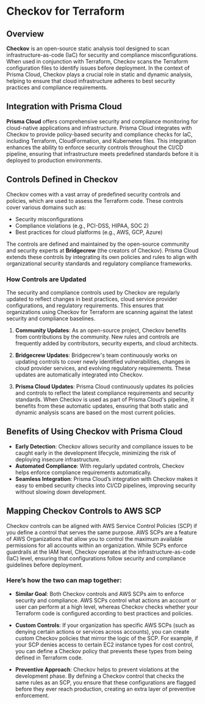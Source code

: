 # Checkov for Terraform 

## Overview

**Checkov** is an open-source static analysis tool designed to scan infrastructure-as-code (IaC) for security and compliance misconfigurations. When used in conjunction with Terraform, Checkov scans the Terraform configuration files to identify issues before deployment. In the context of Prisma Cloud, Checkov plays a crucial role in static and dynamic analysis, helping to ensure that cloud infrastructure adheres to best security practices and compliance requirements.

## Integration with Prisma Cloud

**Prisma Cloud** offers comprehensive security and compliance monitoring for cloud-native applications and infrastructure. Prisma Cloud integrates with Checkov to provide policy-based security and compliance checks for IaC, including Terraform, CloudFormation, and Kubernetes files. This integration enhances the ability to enforce security controls throughout the CI/CD pipeline, ensuring that infrastructure meets predefined standards before it is deployed to production environments.

## Controls Defined in Checkov

Checkov comes with a vast array of predefined security controls and policies, which are used to assess the Terraform code. These controls cover various domains such as:
- Security misconfigurations
- Compliance violations (e.g., PCI-DSS, HIPAA, SOC 2)
- Best practices for cloud platforms (e.g., AWS, GCP, Azure)

The controls are defined and maintained by the open-source community and security experts at **Bridgecrew** (the creators of Checkov). Prisma Cloud extends these controls by integrating its own policies and rules to align with organizational security standards and regulatory compliance frameworks.

### How Controls are Updated

The security and compliance controls used by Checkov are regularly updated to reflect changes in best practices, cloud service provider configurations, and regulatory requirements. This ensures that organizations using Checkov for Terraform are scanning against the latest security and compliance baselines.

1. **Community Updates**: As an open-source project, Checkov benefits from contributions by the community. New rules and controls are frequently added by contributors, security experts, and cloud architects.
   
2. **Bridgecrew Updates**: Bridgecrew's team continuously works on updating controls to cover newly identified vulnerabilities, changes in cloud provider services, and evolving regulatory requirements. These updates are automatically integrated into Checkov.

3. **Prisma Cloud Updates**: Prisma Cloud continuously updates its policies and controls to reflect the latest compliance requirements and security standards. When Checkov is used as part of Prisma Cloud's pipeline, it benefits from these automatic updates, ensuring that both static and dynamic analysis scans are based on the most current policies.

## Benefits of Using Checkov with Prisma Cloud

- **Early Detection**: Checkov allows security and compliance issues to be caught early in the development lifecycle, minimizing the risk of deploying insecure infrastructure.
- **Automated Compliance**: With regularly updated controls, Checkov helps enforce compliance requirements automatically.
- **Seamless Integration**: Prisma Cloud’s integration with Checkov makes it easy to embed security checks into CI/CD pipelines, improving security without slowing down development.

## Mapping Checkov Controls to AWS SCP

Checkov controls can be aligned with AWS Service Control Policies (SCP) if you define a control that serves the same purpose. AWS SCPs are a feature of AWS Organizations that allow you to control the maximum available permissions for all accounts within an organization. While SCPs enforce guardrails at the IAM level, Checkov operates at the infrastructure-as-code (IaC) level, ensuring that configurations follow security and compliance guidelines before deployment.

### Here’s how the two can map together:

- **Similar Goal**: Both Checkov controls and AWS SCPs aim to enforce security and compliance. AWS SCPs control what actions an account or user can perform at a high level, whereas Checkov checks whether your Terraform code is configured according to best practices and policies.

- **Custom Controls**: If your organization has specific AWS SCPs (such as denying certain actions or services across accounts), you can create custom Checkov policies that mirror the logic of the SCP. For example, if your SCP denies access to certain EC2 instance types for cost control, you can define a Checkov policy that prevents these types from being defined in Terraform code.

- **Preventive Approach**: Checkov helps to prevent violations at the development phase. By defining a Checkov control that checks the same rules as an SCP, you ensure that these configurations are flagged before they ever reach production, creating an extra layer of preventive enforcement.
